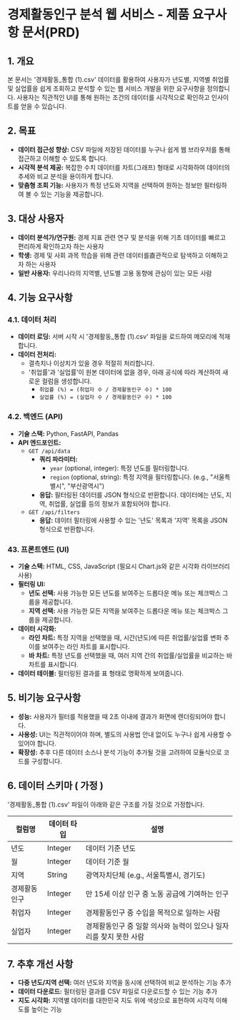 # 경제활동인구 분석 웹 서비스 - 제품 요구사항 문서(PRD)

## 1. 개요

본 문서는 '경제활동_통합 (1).csv' 데이터를 활용하여 사용자가 년도별, 지역별 취업률 및 실업률을 쉽게 조회하고 분석할 수 있는 웹 서비스 개발을 위한 요구사항을 정의합니다. 사용자는 직관적인 UI를 통해 원하는 조건의 데이터를 시각적으로 확인하고 인사이트를 얻을 수 있습니다.

## 2. 목표

- **데이터 접근성 향상:** CSV 파일에 저장된 데이터를 누구나 쉽게 웹 브라우저를 통해 접근하고 이해할 수 있도록 합니다.
- **시각적 분석 제공:** 복잡한 수치 데이터를 차트(그래프) 형태로 시각화하여 데이터의 추세와 비교 분석을 용이하게 합니다.
- **맞춤형 조회 기능:** 사용자가 특정 년도와 지역을 선택하여 원하는 정보만 필터링하여 볼 수 있는 기능을 제공합니다.

## 3. 대상 사용자

- **데이터 분석가/연구원:** 경제 지표 관련 연구 및 분석을 위해 기초 데이터를 빠르고 편리하게 확인하고자 하는 사용자
- **학생:** 경제 및 사회 과목 학습을 위해 관련 데이터를直관적으로 탐색하고 이해하고자 하는 사용자
- **일반 사용자:** 우리나라의 지역별, 년도별 고용 동향에 관심이 있는 모든 사람

## 4. 기능 요구사항

### 4.1. 데이터 처리

- **데이터 로딩:** 서버 시작 시 '경제활동_통합 (1).csv' 파일을 로드하여 메모리에 적재합니다.
- **데이터 전처리:**
    - 결측치나 이상치가 있을 경우 적절히 처리합니다.
    - '취업률'과 '실업률'이 원본 데이터에 없을 경우, 아래 공식에 따라 계산하여 새로운 컬럼을 생성합니다.
      - `취업률 (%) = (취업자 수 / 경제활동인구 수) * 100`
      - `실업률 (%) = (실업자 수 / 경제활동인구 수) * 100`

### 4.2. 백엔드 (API)

- **기술 스택:** Python, FastAPI, Pandas
- **API 엔드포인트:**
    - `GET /api/data`
        - **쿼리 파라미터:**
            - `year` (optional, integer): 특정 년도를 필터링합니다.
            - `region` (optional, string): 특정 지역을 필터링합니다. (e.g., "서울특별시", "부산광역시")
        - **응답:** 필터링된 데이터를 JSON 형식으로 반환합니다. 데이터에는 년도, 지역, 취업률, 실업률 등의 정보가 포함되어야 합니다.
    - `GET /api/filters`
        - **응답:** 데이터 필터링에 사용할 수 있는 '년도' 목록과 '지역' 목록을 JSON 형식으로 반환합니다.

### 43. 프론트엔드 (UI)

- **기술 스택:** HTML, CSS, JavaScript (필요시 Chart.js와 같은 시각화 라이브러리 사용)
- **필터링 UI:**
    - **년도 선택:** 사용 가능한 모든 년도를 보여주는 드롭다운 메뉴 또는 체크박스 그룹을 제공합니다.
    - **지역 선택:** 사용 가능한 모든 지역을 보여주는 드롭다운 메뉴 또는 체크박스 그룹을 제공합니다.
- **데이터 시각화:**
    - **라인 차트:** 특정 지역을 선택했을 때, 시간(년도)에 따른 취업률/실업률 변화 추이를 보여주는 라인 차트를 표시합니다.
    - **바 차트:** 특정 년도를 선택했을 때, 여러 지역 간의 취업률/실업률을 비교하는 바 차트를 표시합니다.
- **데이터 테이블:** 필터링된 결과를 표 형태로 명확하게 보여줍니다.

## 5. 비기능 요구사항

- **성능:** 사용자가 필터를 적용했을 때 2초 이내에 결과가 화면에 렌더링되어야 합니다.
- **사용성:** UI는 직관적이어야 하며, 별도의 사용법 안내 없이도 누구나 쉽게 사용할 수 있어야 합니다.
- **확장성:** 추후 다른 데이터 소스나 분석 기능이 추가될 것을 고려하여 모듈식으로 코드를 구성합니다.

## 6. 데이터 스키마 ( 가정 )

'경제활동_통합 (1).csv' 파일이 아래와 같은 구조를 가질 것으로 가정합니다.

| 컬럼명 | 데이터 타입 | 설명 |
|---|---|---|
| 년도 | Integer | 데이터 기준 년도 |
| 월 | Integer | 데이터 기준 월 |
| 지역 | String | 광역자치단체 (e.g., 서울특별시, 경기도) |
| 경제활동인구 | Integer | 만 15세 이상 인구 중 노동 공급에 기여하는 인구 |
| 취업자 | Integer | 경제활동인구 중 수입을 목적으로 일하는 사람 |
| 실업자 | Integer | 경제활동인구 중 일할 의사와 능력이 있으나 일자리를 찾지 못한 사람 |

## 7. 추후 개선 사항

- **다중 년도/지역 선택:** 여러 년도와 지역을 동시에 선택하여 비교 분석하는 기능 추가
- **데이터 다운로드:** 필터링된 결과를 CSV 파일로 다운로드할 수 있는 기능 추가
- **지도 시각화:** 지역별 데이터를 대한민국 지도 위에 색상으로 표현하여 시각적 이해도를 높이는 기능
